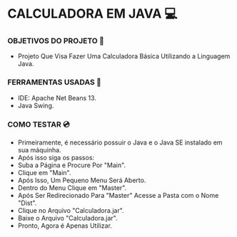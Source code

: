 # CALCULADORA EM JAVA :computer:

### OBJETIVOS DO PROJETO :memo:
- Projeto Que Visa Fazer Uma Calculadora Básica Utilizando a Linguagem Java.
 
### FERRAMENTAS USADAS :hammer:
- IDE: Apache Net Beans 13.
- Java Swing.

### COMO TESTAR :cd:
- Primeiramente, é necessário possuir o Java e o Java SE instalado em sua máquinha.
- Após isso siga os passos: 
- Suba a Página e Procure Por "Main".
- Clique em "Main".
- Após Isso, Um Pequeno Menu Será Aberto.
- Dentro do Menu Clique em "Master".
- Após Ser Redirecionado Para "Master" Acesse a Pasta com o Nome "Dist".
- Clique no Arquivo "Calculadora.jar".
- Baixe o Arquivo "Calculadora.jar".
- Pronto, Agora é Apenas Utilizar.
